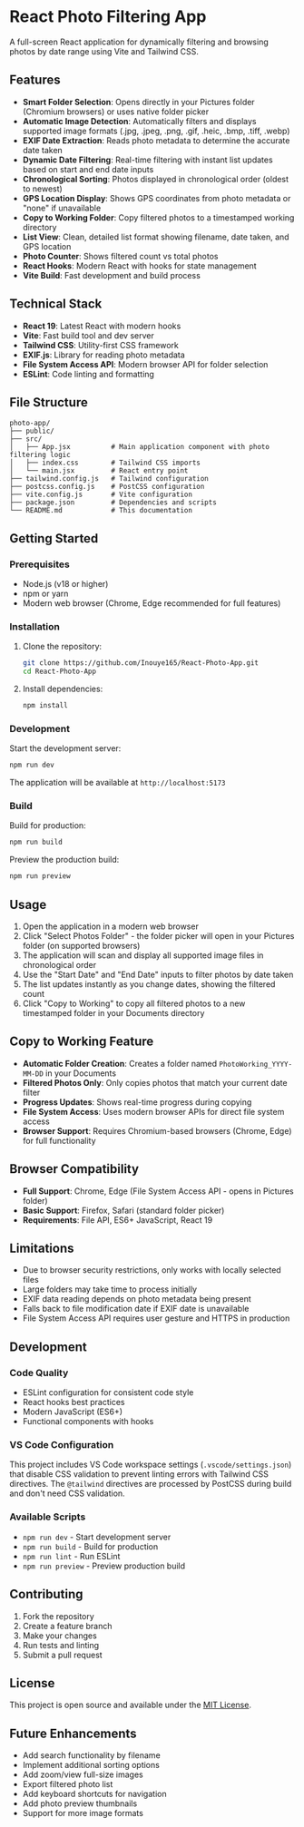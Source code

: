 # React Photo Filtering App

A full-screen React application for dynamically filtering and browsing photos by date range using Vite and Tailwind CSS.

## Features

- **Smart Folder Selection**: Opens directly in your Pictures folder (Chromium browsers) or uses native folder picker
- **Automatic Image Detection**: Automatically filters and displays supported image formats (.jpg, .jpeg, .png, .gif, .heic, .bmp, .tiff, .webp)
- **EXIF Date Extraction**: Reads photo metadata to determine the accurate date taken
- **Dynamic Date Filtering**: Real-time filtering with instant list updates based on start and end date inputs
- **Chronological Sorting**: Photos displayed in chronological order (oldest to newest)
- **GPS Location Display**: Shows GPS coordinates from photo metadata or "none" if unavailable
- **Copy to Working Folder**: Copy filtered photos to a timestamped working directory
- **List View**: Clean, detailed list format showing filename, date taken, and GPS location
- **Photo Counter**: Shows filtered count vs total photos
- **React Hooks**: Modern React with hooks for state management
- **Vite Build**: Fast development and build process

## Technical Stack

- **React 19**: Latest React with modern hooks
- **Vite**: Fast build tool and dev server
- **Tailwind CSS**: Utility-first CSS framework
- **EXIF.js**: Library for reading photo metadata
- **File System Access API**: Modern browser API for folder selection
- **ESLint**: Code linting and formatting

## File Structure

```
photo-app/
├── public/
├── src/
│   ├── App.jsx          # Main application component with photo filtering logic
│   ├── index.css        # Tailwind CSS imports
│   └── main.jsx         # React entry point
├── tailwind.config.js   # Tailwind configuration
├── postcss.config.js    # PostCSS configuration
├── vite.config.js       # Vite configuration
├── package.json         # Dependencies and scripts
└── README.md            # This documentation
```

## Getting Started

### Prerequisites

- Node.js (v18 or higher)
- npm or yarn
- Modern web browser (Chrome, Edge recommended for full features)

### Installation

1. Clone the repository:
   ```bash
   git clone https://github.com/Inouye165/React-Photo-App.git
   cd React-Photo-App
   ```

2. Install dependencies:
   ```bash
   npm install
   ```

### Development

Start the development server:
```bash
npm run dev
```

The application will be available at `http://localhost:5173`

### Build

Build for production:
```bash
npm run build
```

Preview the production build:
```bash
npm run preview
```

## Usage

1. Open the application in a modern web browser
2. Click "Select Photos Folder" - the folder picker will open in your Pictures folder (on supported browsers)
3. The application will scan and display all supported image files in chronological order
4. Use the "Start Date" and "End Date" inputs to filter photos by date taken
5. The list updates instantly as you change dates, showing the filtered count
6. Click "Copy to Working" to copy all filtered photos to a new timestamped folder in your Documents directory

## Copy to Working Feature

- **Automatic Folder Creation**: Creates a folder named `PhotoWorking_YYYY-MM-DD` in your Documents
- **Filtered Photos Only**: Only copies photos that match your current date filter
- **Progress Updates**: Shows real-time progress during copying
- **File System Access**: Uses modern browser APIs for direct file system access
- **Browser Support**: Requires Chromium-based browsers (Chrome, Edge) for full functionality

## Browser Compatibility

- **Full Support**: Chrome, Edge (File System Access API - opens in Pictures folder)
- **Basic Support**: Firefox, Safari (standard folder picker)
- **Requirements**: File API, ES6+ JavaScript, React 19

## Limitations

- Due to browser security restrictions, only works with locally selected files
- Large folders may take time to process initially
- EXIF data reading depends on photo metadata being present
- Falls back to file modification date if EXIF date is unavailable
- File System Access API requires user gesture and HTTPS in production

## Development

### Code Quality

- ESLint configuration for consistent code style
- React hooks best practices
- Modern JavaScript (ES6+)
- Functional components with hooks

### VS Code Configuration

This project includes VS Code workspace settings (`.vscode/settings.json`) that disable CSS validation to prevent linting errors with Tailwind CSS directives. The `@tailwind` directives are processed by PostCSS during build and don't need CSS validation.

### Available Scripts

- `npm run dev` - Start development server
- `npm run build` - Build for production
- `npm run lint` - Run ESLint
- `npm run preview` - Preview production build

## Contributing

1. Fork the repository
2. Create a feature branch
3. Make your changes
4. Run tests and linting
5. Submit a pull request

## License

This project is open source and available under the [MIT License](LICENSE).

## Future Enhancements

- Add search functionality by filename
- Implement additional sorting options
- Add zoom/view full-size images
- Export filtered photo list
- Add keyboard shortcuts for navigation
- Add photo preview thumbnails
- Support for more image formats
